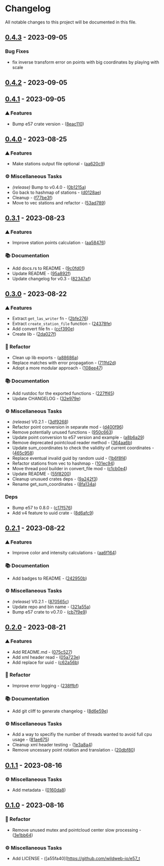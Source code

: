 # Changelog

All notable changes to this project will be documented in this file.

## [0.4.3](https://github.com/wildweb-io/e57_to_las/compare/v0.4.1..0.4.2) - 2023-09-05

### Bug Fixes

- fix inverse transform error on points with big coordinates by playing with scale

## [0.4.2](https://github.com/wildweb-io/e57_to_las/compare/v0.4.1..0.4.2) - 2023-09-05

## [0.4.1](https://github.com/wildweb-io/e57_to_las/compare/v0.4.0..0.4.1) - 2023-09-05

### ⛰️ Features

- Bump e57 crate version - ([8eac110](https://github.com/wildweb-io/e57_to_las/commit/8eac1108703f151c431a926941ebf127ecc1c6f6))

## [0.4.0](https://github.com/wildweb-io/e57_to_las/compare/v0.3.1..0.4.0) - 2023-08-25

### ⛰️ Features

- Make stations output file optional - ([aa620c9](https://github.com/wildweb-io/e57_to_las/commit/aa620c9fd689491549e72903b6cae3bb5a53c58e))

### ⚙️ Miscellaneous Tasks

- _(release)_ Bump to v0.4.0 - ([0b1215a](https://github.com/wildweb-io/e57_to_las/commit/0b1215a6d318b165bb1b8f98934be6f5103448e5))
- Go back to hashmap of stations - ([d0128ae](https://github.com/wildweb-io/e57_to_las/commit/d0128ae421d66f7ad24fa86ac6401f93abea374e))
- Cleanup - ([f77be3f](https://github.com/wildweb-io/e57_to_las/commit/f77be3fcd8402adbee0adbcca21ba0cc6dfa7200))
- Move to vec stations and refactor - ([53ad789](https://github.com/wildweb-io/e57_to_las/commit/53ad78937a722898effe5451588905eef11436bd))

## [0.3.1](https://github.com/wildweb-io/e57_to_las/compare/v0.3.0..0.3.1) - 2023-08-23

### ⛰️ Features

- Improve station points calculation - ([aa58476](https://github.com/wildweb-io/e57_to_las/commit/aa58476380ce8e82734dc7bc81ec7c5e4e8adc7b))

### 📚 Documentation

- Add docs.rs to README - ([9c0fd01](https://github.com/wildweb-io/e57_to_las/commit/9c0fd0115f31d427d97dd577cc6fc83daba526dc))
- Update README - ([95a892f](https://github.com/wildweb-io/e57_to_las/commit/95a892ff17ba4619a9a9b835d7d44a094f779e8a))
- Update changelog for v0.3 - ([82347af](https://github.com/wildweb-io/e57_to_las/commit/82347af9ceac59748f30600411cc583bc87f37a5))

## [0.3.0](https://github.com/wildweb-io/e57_to_las/compare/v0.2.1..0.3.0) - 2023-08-22

### ⛰️ Features

- Extract `get_las_writer` fn - ([2bfe276](https://github.com/wildweb-io/e57_to_las/commit/2bfe2764c005327a0b58bf846f1943605607fe89))
- Extract `create_station_file` function - ([24378fe](https://github.com/wildweb-io/e57_to_las/commit/24378fe805a594b4eff0e606c761af67478c51d3))
- Add convert file fn - ([ccf390e](https://github.com/wildweb-io/e57_to_las/commit/ccf390ef1b717d37135f05e1122f0f77ccf096e6))
- Create lib - ([2da027f](https://github.com/wildweb-io/e57_to_las/commit/2da027fc977cbc26ac81d73e2f5fea8852096470))

### 🚜 Refactor

- Clean up lib exports - ([a88686a](https://github.com/wildweb-io/e57_to_las/commit/a88686acf0589d8cae14f46b6ff4044a835b76c5))
- Replace matches with error propagation - ([711fd2d](https://github.com/wildweb-io/e57_to_las/commit/711fd2dd7314178b17d64a2e465e2b97e9891469))
- Adopt a more modular approach - ([108ee47](https://github.com/wildweb-io/e57_to_las/commit/108ee47d4cd95a477d051cbcec56e49d70463b8b))

### 📚 Documentation

- Add rustdoc for the exported functions - ([227ff45](https://github.com/wildweb-io/e57_to_las/commit/227ff45f8bb6c17ec2a03638414d641fd20e2092))
- Update CHANGELOG - ([32e979e](https://github.com/wildweb-io/e57_to_las/commit/32e979e265f16f5915cadf0e171bcb42229a19ba))

### ⚙️ Miscellaneous Tasks

- _(release)_ V0.2.1 - ([3df9268](https://github.com/wildweb-io/e57_to_las/commit/3df9268e0e59a81ddc815c40176ff0925f80bc50))
- Refactor point conversion in separate mod - ([d400f96](https://github.com/wildweb-io/e57_to_las/commit/d400f96d6366bb90be7d6db17df1d8a3c0bd611e))
- Remove potentially unused functions - ([950c663](https://github.com/wildweb-io/e57_to_las/commit/950c6631e56764c9f3cfd4333051e80b085cff7a))
- Update point conversion to e57 version and example - ([a8b6a29](https://github.com/wildweb-io/e57_to_las/commit/a8b6a2951db114fe81eec1ea1d8ad9aa426c2311))
- Remove deprecated pointcloud reader method - ([364aa6b](https://github.com/wildweb-io/e57_to_las/commit/364aa6be98322196d33ddf31f94729faf17c8a70))
- Update sum_coordinates to check the validity of current coordinates - ([465c958](https://github.com/wildweb-io/e57_to_las/commit/465c95844b9bb87d48505db40ebe1df5515a5db5))
- Replace eventual invalid guid by random uuid - ([1b6f8f4](https://github.com/wildweb-io/e57_to_las/commit/1b6f8f428a97da07976e668647e5c4dcf8ac89b0))
- Refactor stations from vec to hashmap - ([101ec94](https://github.com/wildweb-io/e57_to_las/commit/101ec943438ef3c7b157d32055253c310e8ddb30))
- Move thread pool builder in convert_file mod - ([c1cb0e4](https://github.com/wildweb-io/e57_to_las/commit/c1cb0e4c2116268e569bafa59a3bcbc87279c5d5))
- Update README - ([55f8200](https://github.com/wildweb-io/e57_to_las/commit/55f82007a1449befe903d189658e9b27df6880c6))
- Cleanup unusued crates deps - ([9a242f3](https://github.com/wildweb-io/e57_to_las/commit/9a242f33146f5e4f78438357d00d60f750a2b002))
- Rename get_sum_coordinates - ([8fa134a](https://github.com/wildweb-io/e57_to_las/commit/8fa134a35b4784765c1efbb42c95243a1269459a))

### Deps

- Bump e57 to 0.8.0 - ([c17f576](https://github.com/wildweb-io/e57_to_las/commit/c17f57685b78d16da964a37ca993e62f9d585eb1))
- Add v4 feature to uuid crate - ([8d6afc9](https://github.com/wildweb-io/e57_to_las/commit/8d6afc9aa42c8291f475d1b68a6f0de74509d9cc))

## [0.2.1](https://github.com/wildweb-io/e57_to_las/compare/v0.2.0..v0.2.1) - 2023-08-22

### ⛰️ Features

- Improve color and intensity calculations - ([aa6f164](https://github.com/wildweb-io/e57_to_las/commit/aa6f164739aeece57d4d2a5371786d16b65a5fff))

### 📚 Documentation

- Add badges to README - ([242950b](https://github.com/wildweb-io/e57_to_las/commit/242950bf6216853a00953a4d5913c76ac848ed2a))

### ⚙️ Miscellaneous Tasks

- _(release)_ V0.2.1 - ([870565c](https://github.com/wildweb-io/e57_to_las/commit/870565c69e59fe4aa644c4add3aa77c86a9ae8c4))
- Update repo and bin name - ([321a55a](https://github.com/wildweb-io/e57_to_las/commit/321a55a12543af35a930c7696fc6f03353aa55d4))
- Bump e57 crate to v0.7.0 - ([cb7f9e9](https://github.com/wildweb-io/e57_to_las/commit/cb7f9e98e51ad8794277c2b0785cc7a2d264a782))

## [0.2.0](https://github.com/wildweb-io/e57_to_las/compare/v0.1.1..0.2.0) - 2023-08-21

### ⛰️ Features

- Add README.md - ([075c527](https://github.com/wildweb-io/e57_to_las/commit/075c527b9490e4d3ddd80431b2c93ec487cfa597))
- Add xml header read - ([05a723e](https://github.com/wildweb-io/e57_to_las/commit/05a723ee626afb9a2c0136a0f2f53198a8850991))
- Add replace for uuid - ([c62a56b](https://github.com/wildweb-io/e57_to_las/commit/c62a56bbaf581fdbda36c3b8fd9f183562f9bc50))

### 🚜 Refactor

- Improve error logging - ([238ffbf](https://github.com/wildweb-io/e57_to_las/commit/238ffbfbdfd59d194c87ac41bae4c882686f3572))

### 📚 Documentation

- Add git cliff to generate changelog - ([8d6e59e](https://github.com/wildweb-io/e57_to_las/commit/8d6e59ef9f8830f0bdf2cf8376816aaa9b2a3227))

### ⚙️ Miscellaneous Tasks

- Add a way to specifiy the number of threads wanted to avoid full cpu usage - ([81ae675](https://github.com/wildweb-io/e57_to_las/commit/81ae6751dc4423096a787abc391375dce7aac1ee))
- Cleanup xml header testing - ([1e3a8a4](https://github.com/wildweb-io/e57_to_las/commit/1e3a8a4f2275bb98f1214665d7aeaff4f6f70066))
- Remove uncessary point rotation and translation - ([20dbf80](https://github.com/wildweb-io/e57_to_las/commit/20dbf800593db827fbb7e02d5bcde75b21d96d96))

## [0.1.1](https://github.com/wildweb-io/e57_to_las/compare/v0.1.0..v0.1.1) - 2023-08-16

### ⚙️ Miscellaneous Tasks

- Add metadata - ([0160da8](https://github.com/wildweb-io/e57_to_las/commit/0160da8987e29325d0f99d902e56cad56c726f75))

## [0.1.0](https://github.com/wildweb-io/e57_to_las/compare/v0.0.6..v0.1.0) - 2023-08-16

### 🚜 Refactor

- Remove unused mutex and pointcloud center slow processing - ([3e1bb64](https://github.com/wildweb-io/e57_to_las/commit/3e1bb64210094bf019c84e2b4ae5fa41ed8a8951))

### ⚙️ Miscellaneous Tasks

- Add LICENSE - ([a55fa40](https://github.com/wildweb-io/e57_t
